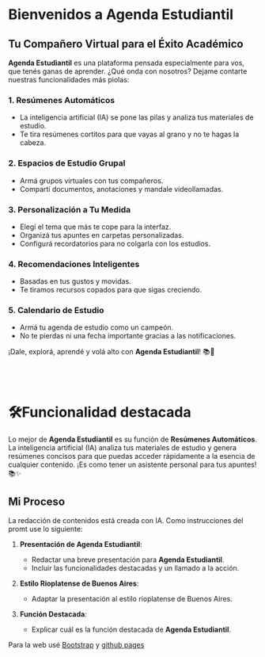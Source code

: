 # Bienvenidos a Agenda Estudiantil

## Tu Compañero Virtual para el Éxito Académico

**Agenda Estudiantil** es una plataforma pensada especialmente para vos, que tenés ganas de aprender. ¿Qué onda con nosotros? Dejame contarte nuestras funcionalidades más piolas:

### 1. Resúmenes Automáticos
- La inteligencia artificial (IA) se pone las pilas y analiza tus materiales de estudio.
- Te tira resúmenes cortitos para que vayas al grano y no te hagas la cabeza.

### 2. Espacios de Estudio Grupal
- Armá grupos virtuales con tus compañeros.
- Compartí documentos, anotaciones y mandale videollamadas.

### 3. Personalización a Tu Medida
- Elegí el tema que más te cope para la interfaz.
- Organizá tus apuntes en carpetas personalizadas.
- Configurá recordatorios para no colgarla con los estudios.

### 4. Recomendaciones Inteligentes
- Basadas en tus gustos y movidas.
- Te tiramos recursos copados para que sigas creciendo.

### 5. Calendario de Estudio
- Armá tu agenda de estudio como un campeón.
- No te pierdas ni una fecha importante gracias a las notificaciones.

¡Dale, explorá, aprendé y volá alto con **Agenda Estudiantil**! 📚🚀

<br>
<br>

# 🛠️Funcionalidad destacada 
Lo mejor de **Agenda Estudiantil** es su función de **Resúmenes Automáticos**. La inteligencia artificial (IA) analiza tus materiales de estudio y genera resúmenes concisos para que puedas acceder rápidamente a la esencia de cualquier contenido. ¡Es como tener un asistente personal para tus apuntes! 📚✨



## Mi Proceso

La redacción de contenidos está creada con IA. Como instrucciones del promt use lo siguiente:

1. **Presentación de Agenda Estudiantil**:
   - Redactar una breve presentación para **Agenda Estudiantil**.
   - Incluir las funcionalidades destacadas y un llamado a la acción.

2. **Estilo Rioplatense de Buenos Aires**:
   - Adaptar la presentación al estilo rioplatense de Buenos Aires.

3. **Función Destacada**:
   - Explicar cuál es la función destacada de **Agenda Estudiantil**.

Para la web usé [Bootstrap](https://getbootstrap.com/) y [github pages](https://pages.github.com/)